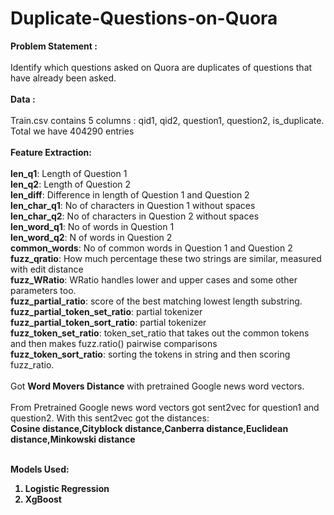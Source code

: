 # Duplicate-Questions-on-Quora

<b>Problem Statement : 
<br/> <br/>
</b>
Identify which questions asked on Quora are duplicates of questions that have already been asked.
<br/> <br/>
<b>Data : <br/><br/>
</b>
Train.csv contains 5 columns : qid1, qid2, question1, question2, is_duplicate. Total we have 404290 entries <br/><br/>
<b>Feature Extraction:
<br/> <br/> </b>
<b>len_q1</b>: Length of Question 1 <br/>
<b>len_q2</b>: Length of Question 2 <br/>
<b>len_diff</b>: Difference in length of Question 1 and Question 2 <br/>
<b>len_char_q1</b>: No of characters in Question 1 without spaces <br/>
<b>len_char_q2</b>: No of characters in Question 2 without spaces <br/>
<b>len_word_q1</b>: No of words in Question 1 <br/>
<b>len_word_q2</b>: N of words in Question 2 <br/>
<b>common_words</b>: No of common words in Question 1 and Question 2 <br/>
<b>fuzz_qratio</b>: How much percentage these two strings are similar, measured with edit distance <br/>
<b>fuzz_WRatio</b>: WRatio handles lower and upper cases and some other parameters too. <br/>
<b>fuzz_partial_ratio</b>: score of the best matching lowest length substring.
<br/><b>fuzz_partial_token_set_ratio</b>: partial tokenizer
<br/><b>fuzz_partial_token_sort_ratio</b>: partial tokenizer
<br/><b>fuzz_token_set_ratio</b>: token_set_ratio that takes out the common tokens and then makes fuzz.ratio() pairwise comparisons
<br/><b>fuzz_token_sort_ratio</b>: sorting the tokens in string and then scoring fuzz_ratio. <br/>
<br/>
Got <b>Word Movers Distance</b> with pretrained Google news word vectors.</b>
<br/>
</br>
From Pretrained Google news word vectors got  sent2vec for question1 and question2. With this sent2vec got the distances: <br/>
<b>Cosine distance,Cityblock distance,Canberra distance,Euclidean distance,Minkowski distance </b>
<br/> <br/>

<b> Models Used: <br/>

1) Logistic Regression
2) XgBoost
